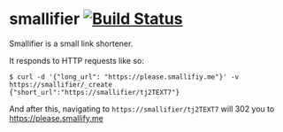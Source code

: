 # smallifier [![Build Status](https://travis-ci.org/matrix-org/smallifier.svg?branch=master)](https://travis-ci.org/matrix-org/smallifier)
Smallifier is a small link shortener.

It responds to HTTP requests like so:
```
$ curl -d '{"long_url": "https://please.smallifiy.me"}' -v https://smallifier/_create
{"short_url":"https://smallifier/tj2TEXT7"}
```


And after this, navigating to ``https://smallifier/tj2TEXT7`` will 302 you to https://please.smallify.me
